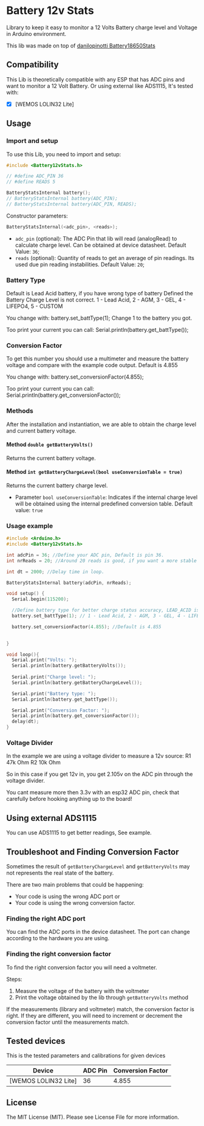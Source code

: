 # Battery 12v Stats

Library to keep it easy to monitor a 12 Volts Battery charge level and Voltage in Arduino environment.

This lib was made on top of [danilopinotti Battery18650Stats](https://github.com/danilopinotti/Battery18650Stats.git)

## Compatibility

This Lib is theoretically compatible with any ESP that has ADC pins and want to monitor a 12 Volt Battery. Or using external like ADS1115, It's tested with:

- [x] [WEMOS LOLIN32 Lite]

## Usage

### Import and setup
To use this Lib, you need to import and setup:
```cpp
#include <Battery12vStats.h>

// #define ADC_PIN 36
// #define READS 5

BatteryStatsInternal battery();
// BatteryStatsInternal battery(ADC_PIN);
// BatteryStatsInternal battery(ADC_PIN, READS);
```

Constructor parameters:
```cpp
BatteryStatsInternal(<adc_pin>, <reads>);
```

- `adc_pin` (optional): The ADC Pin that lib will read (analogRead) to calculate charge level. Can be obtained at device datasheet. Default Value: `36`;
- `reads` (optional): Quantity of reads to get an average of pin readings. Its used due pin reading instabilities. Default Value: `20`;
### Battery Type

Default is Lead Acid battery, if you have wrong type of battery Defined the Battery Charge Level is not correct.
1 - Lead Acid, 2 - AGM, 3 - GEL, 4 - LIFEPO4, 5 - CUSTOM

You change with:
battery.set_battType(1); Change 1 to the battery you got.

Too print your current you can call:
Serial.println(battery.get_battType());

### Conversion Factor

To get this number you should use a multimeter and measure the battery voltage and compare with the example code output.
Default is 4.855

You change with:
battery.set_conversionFactor(4.855);

Too print your current you can call:
Serial.println(battery.get_conversionFactor());

### Methods

After the installation and instantiation, we are able to obtain the charge level and current battery voltage.

#### Method `double getBatteryVolts()`
Returns the current battery voltage.

#### Method `int getBatteryChargeLevel(bool useConversionTable = true)`
Returns the current battery charge level.
  - Parameter `bool useConversionTable`: Indicates if the internal charge level will be obtained using the internal predefined conversion table. Default value: `true`

### Usage example
```cpp
#include <Arduino.h>
#include <Battery12vStats.h>

int adcPin = 36; //Define your ADC pin, Default is pin 36.
int nrReads = 20; //Around 20 reads is good, if you want a more stable input you should use ADS1115 with 16bits and more filter.

int dt = 2000; //Delay time in loop.

BatteryStatsInternal battery(adcPin, nrReads);

void setup() {
  Serial.begin(115200);

  //Define battery type for better charge status accuracy, LEAD_ACID is default.
  battery.set_battType(1); // 1 - Lead Acid, 2 - AGM, 3 - GEL, 4 - LIFEPO4, 5 - CUSTOM

  battery.set_conversionFactor(4.855); //Default is 4.855

  
}

void loop(){
  Serial.print("Volts: ");
  Serial.println(battery.getBatteryVolts());
	
  Serial.print("Charge level: ");
  Serial.println(battery.getBatteryChargeLevel());

  Serial.print("Battery type: ");
  Serial.println(battery.get_battType());

  Serial.print("Conversion Factor: ");
  Serial.println(battery.get_conversionFactor());
  delay(dt);
}
```
### Voltage Divider
In the example we are using a voltage divider to measure a 12v source:
R1 47k Ohm
R2 10k Ohm

So in this case if you get 12v in, you get 2.105v on the ADC pin through the voltage divider.

You cant measure more then 3.3v with an esp32 ADC pin, check that carefully before hooking anything up to the board!

## Using external ADS1115

You can use ADS1115 to get better readings, See example.

## Troubleshoot and Finding Conversion Factor
Sometimes the result of `getBatteryChargeLevel` and `getBatteryVolts` may not represents the real state of the battery.

There are two main problems that could be happening:
- Your code is using the wrong ADC port or
- Your code is using the wrong conversion factor.

### Finding the right ADC port
You can find the ADC ports in the device datasheet. The port can change according to the hardware you are using.

### Finding the right conversion factor
To find the right conversion factor you will need a voltmeter.

Steps:
1. Measure the voltage of the battery with the voltmeter
2. Print the voltage obtained by the lib through `getBatteryVolts` method

If the measurements (library and voltmeter) match, the conversion factor is right.
If they are different, you will need to increment or decrement the conversion factor until the measurements match.

## Tested devices
This is the tested parameters and calibrations for given devices

| Device          | ADC Pin | Conversion Factor |
|-----------------|---------|-------------------|
| [WEMOS LOLIN32 Lite] | 36      | 4.855             |

## License
The MIT License (MIT). Please see License File for more information.